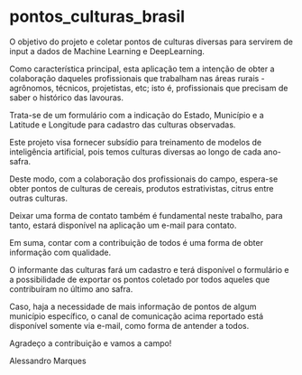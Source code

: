 # pontos_culturas_brasil

O objetivo do projeto e coletar pontos de culturas diversas para servirem de input a dados de Machine Learning e DeepLearning.

Como característica principal, esta aplicação tem a intenção de obter a colaboração daqueles profissionais que trabalham nas áreas rurais - agrônomos, técnicos, projetistas, etc; isto é, profissionais que precisam de saber o histórico das lavouras.

Trata-se de um formulário com a indicação do Estado, Município e a Latitude e Longitude para cadastro das culturas observadas.

Este projeto visa fornecer subsídio para treinamento de modelos de inteligência artificial, pois temos culturas diversas ao longo de cada ano-safra.

Deste modo, com a colaboração dos profissionais do campo, espera-se obter pontos de culturas de cereais, produtos estrativistas, citrus entre outras culturas.

Deixar uma forma de contato também é fundamental neste trabalho, para tanto, estará disponível na aplicação um e-mail para contato.

Em suma, contar com a contribuição de todos é uma forma de obter informação com qualidade.

O informante das culturas fará um cadastro e terá disponível o formulário e a possibilidade de exportar os pontos coletado por todos aqueles que contribuíram no último ano safra.

Caso, haja a necessidade de mais informação de pontos de algum município específico, o canal de comunicação acima reportado está disponível somente via e-mail, como forma de antender a todos.

Agradeço a contribuição e vamos a campo!

Alessandro Marques
